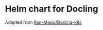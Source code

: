 # Helm chart for Docling

Adapted from [Ran-Mewo/Docling-k8s](https://github.com/Ran-Mewo/Docling-k8s)

